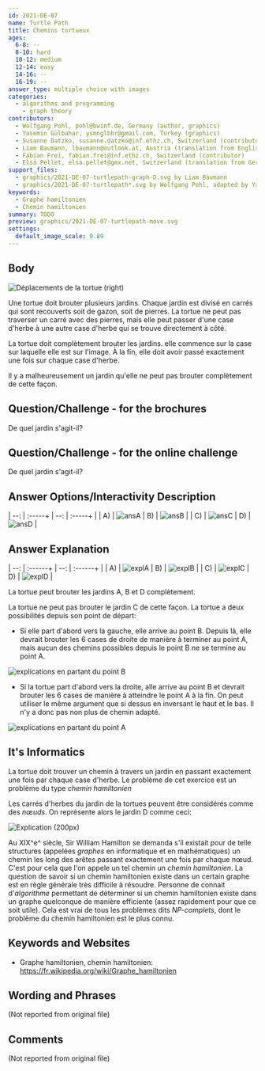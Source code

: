 ```yaml
---
id: 2021-DE-07
name: Turtle Path
title: Chemins tortueux
ages:
  6-8: --
  8-10: hard
  10-12: medium
  12-14: easy
  14-16: --
  16-19: --
answer_type: multiple choice with images
categories:
  - algorithms and programming
    - graph theory
contributors:
  - Wolfgang Pohl, pohl@bwinf.de, Germany (author, graphics)
  - Yasemin Gülbahar, ysmnglbhr@gmail.com, Turkey (graphics)
  - Susanne Datzko, susanne.datzko@inf.ethz.ch, Switzerland (contributor, graphics)
  - Liam Baumann, lbaumann@outlook.at, Austria (translation from English into German, graphics)
  - Fabian Frei, fabian.frei@inf.ethz.ch, Switzerland (contributor)
  - Elsa Pellet, elsa.pellet@gmx.net, Switzerland (translation from German into French)
support_files:
  - graphics/2021-DE-07-turtlepath-graph-D.svg by Liam Baumann
  - graphics/2021-DE-07-turtlepath*.svg by Wolfgang Pohl, adapted by Yasemin Gülbahar and Susanne Datzko
keywords:
  - Graphe hamiltonien
  - Chemin hamiltonien
summary: TODO
preview: graphics/2021-DE-07-turtlepath-move.svg
settings:
  default_image_scale: 0.89
---
```



## Body

![](graphics/2021-DE-07-turtlepath-move.svg "Déplacements de la tortue (right)")

Une tortue doit brouter plusieurs jardins. Chaque jardin est divisé en carrés qui sont recouverts soit de gazon, soit de pierres. La tortue ne peut pas traverser un carré avec des pierres, mais elle peut passer d'une case d'herbe à une autre case d'herbe qui se trouve directement à côté.

La tortue doit complètement brouter les jardins. elle commence sur la case sur laquelle elle est sur l'image. À la fin, elle doit avoir passé exactement une fois sur chaque case d'herbe.

Il y a malheureusement un jardin qu'elle ne peut pas brouter complètement de cette façon.


## Question/Challenge - for the brochures

De quel jardin s'agit-il?


## Question/Challenge - for the online challenge

De quel jardin s'agit-il?


## Answer Options/Interactivity Description

| --: | :-----+ | --: | :-----+ |
|  A) | ![ansA] |  B) | ![ansB] |
|  C) | ![ansC] |  D) | ![ansD] |

[ansA]: graphics/2021-DE-07-turtlepathA.svg "Réponse A"
[ansB]: graphics/2021-DE-07-turtlepathB.svg "Réponse B"
[ansC]: graphics/2021-DE-07-turtlepathC.svg "Réponse C"
[ansD]: graphics/2021-DE-07-turtlepathD.svg "Réponse D"


## Answer Explanation

| --: | :------+ | --: | :------+ |
|  A) | ![explA] |  B) | ![explB] |
|  C) | ![explC] |  D) | ![explD] |

[explA]: graphics/2021-DE-07-turtlepathA-solution.svg "Explication réponse A"
[explB]: graphics/2021-DE-07-turtlepathB-solution.svg "Explication réponse B"
[explC]: graphics/2021-DE-07-turtlepathC-solution.svg "Explication réponse C"
[explD]: graphics/2021-DE-07-turtlepathD-solution.svg "Erklärung Antwort D"

La tortue peut brouter les jardins A, B et D complètement. 

La tortue ne peut pas brouter le jardin C de cette façon. La tortue a deux possibilités depuis son point de départ:
 - Si elle part d'abord vers la gauche, elle arrive au point B. Depuis là, elle devrait brouter les 6 cases de droite de manière à terminer au point A, mais aucun des chemins possibles depuis le point B ne se termine au point A.

![](graphics/2021-DE-07-turtlepathC-explanation01.svg "explications en partant du point B")

 - Si la tortue part d'abord vers la droite, alle arrive au point B et devrait brouter les 6 cases de manière à atteindre le point A à la fin. On peut utiliser le même argument que si dessus en inversant le haut et le bas. Il n'y a donc pas non plus de chemin adapté.
 
 ![](graphics/2021-DE-07-turtlepathC-explanation02.svg "explications en partant du point A")


## It's Informatics

La tortue doit trouver un chemin à travers un jardin en passant exactement une fois par chaque case d'herbe. Le problème de cet exercice est un problème du type _chemin hamiltonien_

Les carrés d'herbes du jardin de la tortues peuvent être considérés comme des _nœuds_. On représente alors le jardin D comme ceci:

![](graphics/2021-DE-07-turtlepath-graph-D.svg "Explication (200px)")

Au XIX^e^ siècle, Sir William Hamilton se demanda s'il existait pour de telle structures (appelées _graphes_ en informatique et en mathématiques) un chemin les long des arêtes passant exactement une fois par chaque nœud. C'est pour cela que l'on appele un tel chemin un _chemin hamiltonien_. La question de savoir si un chemin hamiltonien existe dans un certain graphe est en règle générale très difficile à résoudre. Personne de connait d'_algorithme_ permettant de déterminer si un chemin hamiltonien existe dans un graphe quelconque de manière efficiente (assez rapidement pour que ce soit utile). Cela est vrai de tous les problèmes dits _NP-complets_, dont le problème du chemin hamiltonien est le plus connu.


## Keywords and Websites

 - Graphe hamiltonien, chemin hamiltonien: https://fr.wikipedia.org/wiki/Graphe_hamiltonien
 

## Wording and Phrases

(Not reported from original file)


## Comments

(Not reported from original file)

